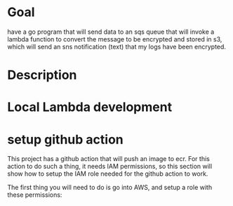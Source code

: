# Goal
have a go program that will send data to an sqs queue that will invoke a lambda function to convert the message to be encrypted and stored in s3, which will send an sns notification (text) that my logs have been encrypted.

# Description

# Local Lambda development

# setup github action
This project has a github action that will push an image to ecr. For this action to do such a thing, it needs IAM permissions, so this section will show how to setup the IAM role needed for the github action to work.

The first thing you will need to do is go into AWS, and setup a role with these permissions:
```

```